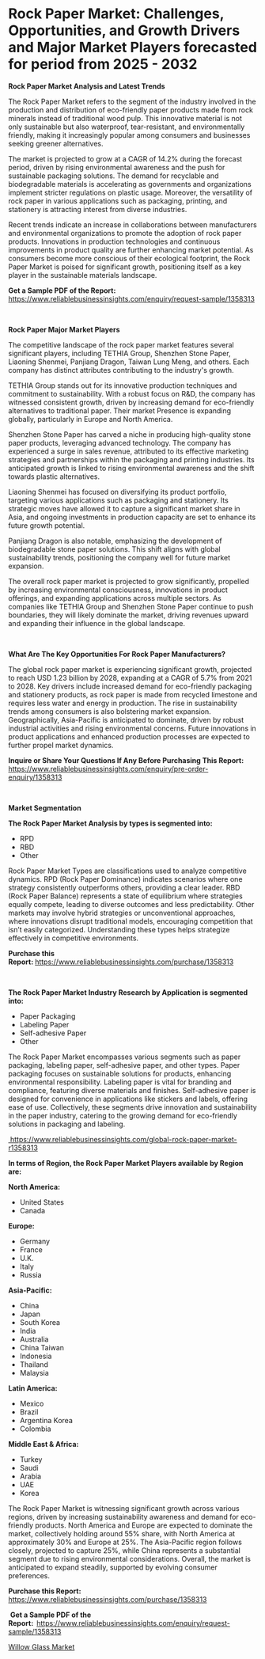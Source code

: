<p><h1>Rock Paper Market: Challenges, Opportunities, and Growth Drivers and Major Market Players forecasted for period from 2025 - 2032</h1></p><p><strong>Rock Paper Market Analysis and Latest Trends</strong></p>
<p><p>The Rock Paper Market refers to the segment of the industry involved in the production and distribution of eco-friendly paper products made from rock minerals instead of traditional wood pulp. This innovative material is not only sustainable but also waterproof, tear-resistant, and environmentally friendly, making it increasingly popular among consumers and businesses seeking greener alternatives.</p><p>The market is projected to grow at a CAGR of 14.2% during the forecast period, driven by rising environmental awareness and the push for sustainable packaging solutions. The demand for recyclable and biodegradable materials is accelerating as governments and organizations implement stricter regulations on plastic usage. Moreover, the versatility of rock paper in various applications such as packaging, printing, and stationery is attracting interest from diverse industries.</p><p>Recent trends indicate an increase in collaborations between manufacturers and environmental organizations to promote the adoption of rock paper products. Innovations in production technologies and continuous improvements in product quality are further enhancing market potential. As consumers become more conscious of their ecological footprint, the Rock Paper Market is poised for significant growth, positioning itself as a key player in the sustainable materials landscape.</p></p>
<p><strong>Get a Sample PDF of the Report:&nbsp;</strong> <a href="https://www.reliablebusinessinsights.com/enquiry/request-sample/1358313?utm_campaign=2789&utm_medium=2&utm_source=Github&utm_content=ia&utm_term=31032025&utm_id=rock-paper">https://www.reliablebusinessinsights.com/enquiry/request-sample/1358313</a></p>
<p>&nbsp;</p>
<p><strong>Rock Paper Major Market Players</strong></p>
<p><p>The competitive landscape of the rock paper market features several significant players, including TETHIA Group, Shenzhen Stone Paper, Liaoning Shenmei, Panjiang Dragon, Taiwan Lung Meng, and others. Each company has distinct attributes contributing to the industry's growth.</p><p>TETHIA Group stands out for its innovative production techniques and commitment to sustainability. With a robust focus on R&D, the company has witnessed consistent growth, driven by increasing demand for eco-friendly alternatives to traditional paper. Their market Presence is expanding globally, particularly in Europe and North America.</p><p>Shenzhen Stone Paper has carved a niche in producing high-quality stone paper products, leveraging advanced technology. The company has experienced a surge in sales revenue, attributed to its effective marketing strategies and partnerships within the packaging and printing industries. Its anticipated growth is linked to rising environmental awareness and the shift towards plastic alternatives.</p><p>Liaoning Shenmei has focused on diversifying its product portfolio, targeting various applications such as packaging and stationery. Its strategic moves have allowed it to capture a significant market share in Asia, and ongoing investments in production capacity are set to enhance its future growth potential.</p><p>Panjiang Dragon is also notable, emphasizing the development of biodegradable stone paper solutions. This shift aligns with global sustainability trends, positioning the company well for future market expansion.</p><p>The overall rock paper market is projected to grow significantly, propelled by increasing environmental consciousness, innovations in product offerings, and expanding applications across multiple sectors. As companies like TETHIA Group and Shenzhen Stone Paper continue to push boundaries, they will likely dominate the market, driving revenues upward and expanding their influence in the global landscape.</p></p>
<p>&nbsp;</p>
<p><strong>What Are The Key Opportunities For Rock Paper Manufacturers?</strong></p>
<p><p>The global rock paper market is experiencing significant growth, projected to reach USD 1.23 billion by 2028, expanding at a CAGR of 5.7% from 2021 to 2028. Key drivers include increased demand for eco-friendly packaging and stationery products, as rock paper is made from recycled limestone and requires less water and energy in production. The rise in sustainability trends among consumers is also bolstering market expansion. Geographically, Asia-Pacific is anticipated to dominate, driven by robust industrial activities and rising environmental concerns. Future innovations in product applications and enhanced production processes are expected to further propel market dynamics.</p></p>
<p><strong>Inquire or Share Your Questions If Any Before Purchasing This Report:</strong> <a href="https://www.reliablebusinessinsights.com/enquiry/pre-order-enquiry/1358313?utm_campaign=2789&utm_medium=2&utm_source=Github&utm_content=ia&utm_term=31032025&utm_id=rock-paper">https://www.reliablebusinessinsights.com/enquiry/pre-order-enquiry/1358313</a></p>
<p>&nbsp;</p>
<p><strong>Market Segmentation</strong></p>
<p><strong>The Rock Paper Market Analysis by types is segmented into:</strong></p>
<p><ul><li>RPD</li><li>RBD</li><li>Other</li></ul></p>
<p><p>Rock Paper Market Types are classifications used to analyze competitive dynamics. RPD (Rock Paper Dominance) indicates scenarios where one strategy consistently outperforms others, providing a clear leader. RBD (Rock Paper Balance) represents a state of equilibrium where strategies equally compete, leading to diverse outcomes and less predictability. Other markets may involve hybrid strategies or unconventional approaches, where innovations disrupt traditional models, encouraging competition that isn’t easily categorized. Understanding these types helps strategize effectively in competitive environments.</p></p>
<p><strong>Purchase this Report:&nbsp;</strong><a href="https://www.reliablebusinessinsights.com/purchase/1358313?utm_campaign=2789&utm_medium=2&utm_source=Github&utm_content=ia&utm_term=31032025&utm_id=rock-paper">https://www.reliablebusinessinsights.com/purchase/1358313</a></p>
<p>&nbsp;</p>
<p><strong>The Rock Paper Market Industry Research by Application is segmented into:</strong></p>
<p><ul><li>Paper Packaging</li><li>Labeling Paper</li><li>Self-adhesive Paper</li><li>Other</li></ul></p>
<p><p>The Rock Paper Market encompasses various segments such as paper packaging, labeling paper, self-adhesive paper, and other types. Paper packaging focuses on sustainable solutions for products, enhancing environmental responsibility. Labeling paper is vital for branding and compliance, featuring diverse materials and finishes. Self-adhesive paper is designed for convenience in applications like stickers and labels, offering ease of use. Collectively, these segments drive innovation and sustainability in the paper industry, catering to the growing demand for eco-friendly solutions in packaging and labeling.</p></p>
<p><a href="https://www.reliablebusinessinsights.com/global-rock-paper-market-r1358313?utm_campaign=2789&utm_medium=2&utm_source=Github&utm_content=ia&utm_term=31032025&utm_id=rock-paper">&nbsp;https://www.reliablebusinessinsights.com/global-rock-paper-market-r1358313</a></p>
<p><strong>In terms of Region, the Rock Paper Market Players available by Region are:</strong></p>
<p>
    <p> <strong> North America: </strong>
        <ul>
            <li>United States</li>
            <li>Canada</li>
        </ul>
        </p> 
    <p> <strong> Europe: </strong>
        <ul>
            <li>Germany</li>
            <li>France</li>
            <li>U.K.</li>
            <li>Italy</li>
            <li>Russia</li>
        </ul>
        </p> 
    <p> <strong> Asia-Pacific: </strong>
        <ul>
            <li>China</li>
            <li>Japan</li>
            <li>South Korea</li>
            <li>India</li>
            <li>Australia</li>
            <li>China Taiwan</li>
            <li>Indonesia</li>
            <li>Thailand</li>
            <li>Malaysia</li>
        </ul>
        </p> 
    <p> <strong> Latin America: </strong>
        <ul>
            <li>Mexico</li>
            <li>Brazil</li>
            <li>Argentina Korea</li>
            <li>Colombia</li>
        </ul>
        </p> 
    <p> <strong> Middle East & Africa: </strong>
        <ul>
            <li>Turkey</li>
            <li>Saudi</li>
            <li>Arabia</li>
            <li>UAE</li>
            <li>Korea</li>
        </ul>
    </p>
    </p>
<p><p>The Rock Paper Market is witnessing significant growth across various regions, driven by increasing sustainability awareness and demand for eco-friendly products. North America and Europe are expected to dominate the market, collectively holding around 55% share, with North America at approximately 30% and Europe at 25%. The Asia-Pacific region follows closely, projected to capture 25%, while China represents a substantial segment due to rising environmental considerations. Overall, the market is anticipated to expand steadily, supported by evolving consumer preferences.</p></p>
<p><strong>Purchase this Report: </strong><a href="https://www.reliablebusinessinsights.com/purchase/1358313?utm_campaign=2789&utm_medium=2&utm_source=Github&utm_content=ia&utm_term=31032025&utm_id=rock-paper">https://www.reliablebusinessinsights.com/purchase/1358313</a></p>
<p>&nbsp;<strong>Get a Sample PDF of the Report:&nbsp;&nbsp;</strong><a href="https://www.reliablebusinessinsights.com/enquiry/request-sample/1358313?utm_campaign=2789&utm_medium=2&utm_source=Github&utm_content=ia&utm_term=31032025&utm_id=rock-paper">https://www.reliablebusinessinsights.com/enquiry/request-sample/1358313</a></p>
<p><strong></strong></p>
<p><p><a href="https://github.com/djarixneoza/Market-Research-Report-List-1/blob/main/willow-glass-market.md?utm_campaign=2789&utm_medium=2&utm_source=Github&utm_content=ia&utm_term=31032025&utm_id=rock-paper">Willow Glass Market</a></p></p>